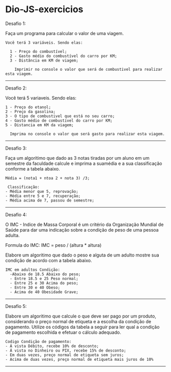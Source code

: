 # Dio-JS-exercicios

Desafio 1:

  Faça um programa para calcular o valor de uma viagem.

    Você terá 3 variáveis. Sendo elas:
    
      1 - Preço do combustível;
      2 - Gasto médio do combustível do carro por KM;
      3 - Distância em KM de viagem;

        Imprimir no console o valor que será de combustivel para realizar esta viagem.

---------------------------------------

Desafio 2:

  Você terá 5 variaveis. Sendo elas:

    1 - Preço do etanol;
    2 - Preço da gasolina;
    3 - O tipo de combustivel que está no seu carro;
    4 - Gasto médio de combustivel do carro por KM;
    5 - Distancia em KM da viagem;

      Imprima no console o valor que será gasto para realizar esta viagem.

---------------------------------------

Desafio 3:

  Faça um algoritimo que dado as 3 notas tiradas por um aluno em um semestre da faculdade calcule e imprima a suamédia e a sua classificação conforme a tabela abaixo.</br>

    Média = (nota1 + ntoa 2 + nota 3) /3;

     Classificação:
    - Média menor que 5, reprovação;
    - Média entre 5 e 7, recuperação;
    - Média acima de 7, passou de semestre;

---------------------------------------

Desafio 4:

  O IMC - Indice de Massa Corporal é um critério da Organização Mundial de Saúde para dar uma indicação sobre a condição de peso de uma pessoa adulta.

  Formula do IMC:
  IMC = peso / (altura * altura)

  Elabore um algoritimo que dado o peso e alguta de um adulto mostre sua condição de acordo com a tabela abaixo.

    IMC em adultos Condição:
      -Abaixo de 18.5 Abaixo do peso;
      - Entre 18.5 e 25 Peso normal;
      - Entre 25 e 30 Acima do peso;
      - Entre 30 e 40 Obeso;
      - Acima de 40 Obesidade Grave;

---------------------------------------

Desafio 5:

  Elabore um algoritimo que calcule o que deve ser pago por um produto, considerando o preço normal de etiqueta e a escolha da condição de pagamento.
  Utilize os códigos da tabela a seguir para ler qual a condição de pagamento escolhida e efetuar o cálculo adequado.

    Codigo Condição de pagamento:
    - Á vista Débito, recebe 10% de desconto;
    - Á vista no Dinheiro ou PIX, recebe 15% de desconto;
    - Em duas vezes, preço normal de etiqueta sem juros;
    - Acima de duas vezes, preço normal de etiqueta mais juros de 10%

---------------------------------------